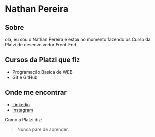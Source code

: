 # Nathan Pereira

## Sobre

ola, eu sou o Nathan Pereira e estou no momento fazendo os Curso da Platzi de desenvolvedor Front-End


## Cursos da Platzi que fiz

- Programação Basica de WEB
- Git e GitHub


## Onde me encontrar

- [Linkedin](https://www.linkedin.com/in/nathanussk)
- [Instagram](https://www.instagram.com/nathanussk)


Como a Platzi diz:
> Nunca pare de aprender.
